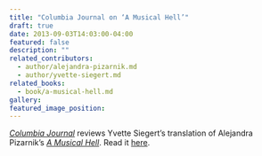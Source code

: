 ```yaml
---
title: "Columbia Journal on ‘A Musical Hell’"
draft: true
date: 2013-09-03T14:03:00-04:00
featured: false
description: ""
related_contributors:
  - author/alejandra-pizarnik.md
  - author/yvette-siegert.md
related_books:
  - book/a-musical-hell.md
gallery:
featured_image_position: 
---
```


[_Columbia Journal_](http://columbiajournal.org/2190) reviews Yvette Siegert’s translation of Alejandra Pizarnik’s [_A Musical Hell_](http://ndbooks.com/book/a-musical-hell). Read it [here](http://columbiajournal.org/2190). 

